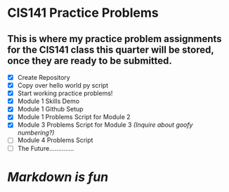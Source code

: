# CIS141 Practice Problems
This is where my practice problem assignments for the CIS141 class this quarter will be stored, once they are ready to be submitted.
---
- [x] Create Repository
- [x] Copy over hello world py script
- [X] Start working practice problems!
- [x] Module 1 Skills Demo
- [X] Module 1 Github Setup
- [X] Module 1 Problems Script for Module 2
- [x] Module 3 Problems Script for Module 3 *(Inquire about goofy numbering?)*
- [ ] Module 4 Problems Script
- [ ] The Future..............

# *Markdown is fun*

